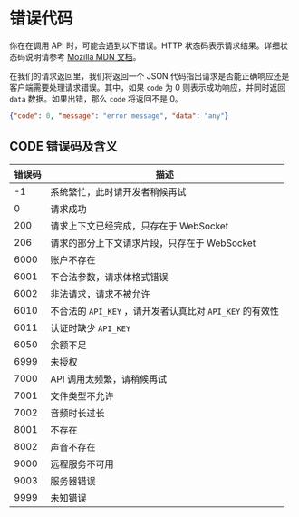 # 错误代码

你在在调用 API 时，可能会遇到以下错误。HTTP 状态码表示请求结果。详细状态码说明请参考 [Mozilla MDN 文档](https://developer.mozilla.org/zh-CN/docs/Web/HTTP/Status)。

在我们的请求返回里，我们将返回一个 JSON 代码指出请求是否能正确响应还是客户端需要处理请求错误。其中，如果 `code` 为 0 则表示成功响应，并同时返回 `data` 数据。如果出错，那么 `code` 将返回不是 0。 

```json
{"code": 0, "message": "error message", "data": "any"}
```

## CODE 错误码及含义


| 错误码          | 描述                |
|----------------|-------------------|
|  -1  | 系统繁忙，此时请开发者稍候再试 | 
|  0   |  请求成功 | 
|  200  | 请求上下文已经完成，只存在于 WebSocket | 
|  206   | 请求的部分上下文请求片段，只存在于 WebSocket  | 
|  6000  | 账户不存在 | 
|  6001   |  不合法参数，请求体格式错误 | 
|  6002  | 非法请求，请求不被允许 | 
|  6010  |  不合法的 `API_KEY` ，请开发者认真比对 `API_KEY` 的有效性 | 
|  6011  | 认证时缺少 `API_KEY`  |
|  6050  | 余额不足 |
|  6999  | 未授权 |
|  7000  |  API 调用太频繁，请稍候再试 | 
|  7001  | 文件类型不允许 |
|  7002  | 音频时长过长 |
|  8001  | 不存在 | 
|  8002  | 声音不存在 |
|  9000   | 远程服务不可用 |  
|  9003  | 服务器错误 | 
|  9999   |  未知错误 | 